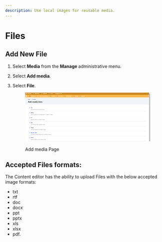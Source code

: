 ```yaml
---
description: Use local images for reusable media.
---
```


# Files

## Add New File

1. Select **Media** from the **Manage** administrative menu.
2. Select **Add media**_._
3.  Select **File**.

    <figure><img src="../../../drupal-platform-docs/.gitbook/assets/image (106).png" alt=""><figcaption><p>Add media Page</p></figcaption></figure>

## Accepted Files formats:

The Content editor has the ability to upload Files with the below accepted image formats:

* txt
* rtf
* doc
* docx
* ppt
* pptx
* xls
* xlsx
* pdf.
